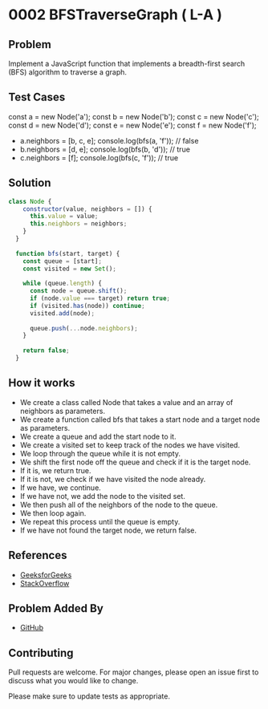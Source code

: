 # 0002 BFSTraverseGraph ( L-A )

## Problem

Implement a JavaScript function that implements a breadth-first search (BFS) algorithm to traverse a graph.


## Test Cases
const a = new Node('a');
const b = new Node('b');
const c = new Node('c');
const d = new Node('d');
const e = new Node('e');
const f = new Node('f');

- a.neighbors = [b, c, e]; console.log(bfs(a, 'f')); // false
- b.neighbors = [d, e]; console.log(bfs(b, 'd')); // true
- c.neighbors = [f]; console.log(bfs(c, 'f')); // true


## Solution

```javascript
class Node {
    constructor(value, neighbors = []) {
      this.value = value;
      this.neighbors = neighbors;
    }
  }
  
  function bfs(start, target) {
    const queue = [start];
    const visited = new Set();
  
    while (queue.length) {
      const node = queue.shift();
      if (node.value === target) return true;
      if (visited.has(node)) continue;
      visited.add(node);
  
      queue.push(...node.neighbors);
    }
  
    return false;
  }
  ```

## How it works

-  We create a class called Node that takes a value and an array of neighbors as parameters.
-  We create a function called bfs that takes a start node and a target node as parameters.
-  We create a queue and add the start node to it.
-  We create a visited set to keep track of the nodes we have visited.
-  We loop through the queue while it is not empty.
-  We shift the first node off the queue and check if it is the target node.
-  If it is, we return true.
-  If it is not, we check if we have visited the node already.
-  If we have, we continue.
-  If we have not, we add the node to the visited set.
-  We then push all of the neighbors of the node to the queue.
-  We then loop again.
-  We repeat this process until the queue is empty.
-  If we have not found the target node, we return false.


## References

- [GeeksforGeeks](https://www.geeksforgeeks.org/breadth-first-search-or-bfs-for-a-graph/)
- [StackOverflow](https://stackoverflow.com/questions/2505431/breadth-first-search-and-depth-first-search)


## Problem Added By
- [GitHub](https://github.com/Akbar-Ahmed) 


## Contributing
Pull requests are welcome. For major changes, please open an issue first to discuss what you would like to change.

Please make sure to update tests as appropriate.